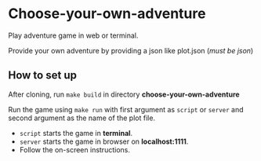 # Choose-your-own-adventure

Play adventure game in web or terminal.

Provide your own adventure by providing a json like plot.json (*must be json*)

## How to set up

After cloning, run `make build` in directory **choose-your-own-adventure**

Run the game using `make run` with first argument as `script` or `server` and second argument as the name of the plot file.
* `script` starts the game in **terminal**.
* `server` starts the game in browser on **localhost:1111**.
* Follow the on-screen instructions.
